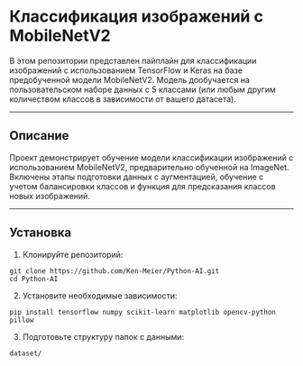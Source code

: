 # Классификация изображений с MobileNetV2

В этом репозитории представлен пайплайн для классификации изображений с использованием TensorFlow и Keras на базе предобученной модели MobileNetV2. Модель дообучается на пользовательском наборе данных с 5 классами (или любым другим количеством классов в зависимости от вашего датасета).

---

## Описание

Проект демонстрирует обучение модели классификации изображений с использованием MobileNetV2, предварительно обученной на ImageNet. Включены этапы подготовки данных с аугментацией, обучение с учетом балансировки классов и функция для предсказания классов новых изображений.

---

## Установка

1. Клонируйте репозиторий:

```
git clone https://github.com/Ken-Meier/Python-AI.git
cd Python-AI
```
2. Установите необходимые зависимости:
   
  ```
  pip install tensorflow numpy scikit-learn matplotlib opencv-python pillow
  ```
3. Подготовьте структуру папок с данными:
  ```
  dataset/
  ```
